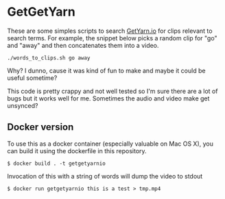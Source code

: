 # GetGetYarn

These are some simples scripts to search [GetYarn.io](https://getyarn.io/) for clips relevant to search terms.
For example, the snippet below picks a random clip for "go" and "away" and then concatenates them into a video.

```shell
./words_to_clips.sh go away
```

Why?
I dunno, cause it was kind of fun to make and maybe it could be useful sometime?

This code is pretty crappy and not well tested so I'm sure there are a lot of bugs but it works well for me.
Sometimes the audio and video make get unsynced?

## Docker version
To use this as a docker container (especially valuable on Mac OS X), you can build it using the dockerfile in this repository.

```shell
$ docker build . -t getgetyarnio
```

Invocation of this with a string of words will dump the video to stdout
```shell
$ docker run getgetyarnio this is a test > tmp.mp4
```
